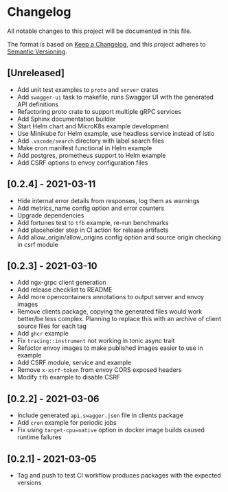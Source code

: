 # Changelog

All notable changes to this project will be documented in this file.

The format is based on [Keep a Changelog](https://keepachangelog.com/en/1.0.0/),
and this project adheres to [Semantic Versioning](https://semver.org/spec/v2.0.0.html).

## [Unreleased]

-   Add unit test examples to `proto` and `server` crates
-   Add `swagger-ui` task to makefile, runs Swagger UI with the generated API definitions
-   Refactoring proto crate to support multiple gRPC services
-   Add Sphinx documentation builder
-   Start Helm chart and MicroK8s example development
-   Use Minikube for Helm example, use headless service instead of istio
-   Add `.vscode/search` directory with label search files
-   Make cron manifest functional in Helm example
-   Add postgres, prometheus support to Helm example
-   Add CSRF options to envoy configuration files

## [0.2.4] - 2021-03-11

-   Hide internal error details from responses, log them as warnings
-   Add metrics_name config option and error counters
-   Upgrade dependencies
-   Add fortunes test to `tfb` example, re-run benchmarks
-   Add placeholder step in CI action for release artifacts
-   Add allow_origin/allow_origins config option and source origin checking in csrf module

## [0.2.3] - 2021-03-10

-   Add ngx-grpc client generation
-   Add release checklist to README
-   Add more opencontainers annotations to output server and envoy images
-   Remove clients package, copying the generated files would work better/be less complex. Planning to replace this with an archive of client source files for each tag
-   Add `ghcr` example
-   Fix `tracing::instrument` not working in tonic async trait
-   Refactor envoy images to make published images easier to use in example
-   Add CSRF module, service and example
-   Remove `x-xsrf-token` from envoy CORS exposed headers
-   Modify `tfb` example to disable CSRF

## [0.2.2] - 2021-03-06

-   Include generated `api.swagger.json` file in clients package
-   Add `cron` example for periodic jobs
-   Fix using `target-cpu=native` option in docker image builds caused runtime failures

## [0.2.1] - 2021-03-05

-   Tag and push to test CI workflow produces packages with the expected versions
